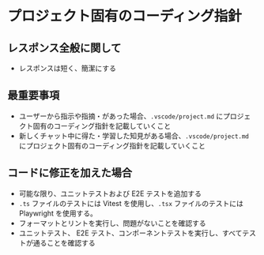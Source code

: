 # プロジェクト固有のコーディング指針

## レスポンス全般に関して

- レスポンスは短く、簡潔にする

## 最重要事項

- ユーザーから指示や指摘・があった場合、`.vscode/project.md` にプロジェクト固有のコーディング指針を記載していくこと
- 新しくチャット中に得た・学習した知見がある場合、`.vscode/project.md` にプロジェクト固有のコーディング指針を記載していくこと

## コードに修正を加えた場合

- 可能な限り、ユニットテストおよび E2E テストを追加する
- `.ts` ファイルのテストには Vitest を使用し、`.tsx` ファイルのテストには Playwright を使用する。
- フォーマットとリントを実行し、問題がないことを確認する
- ユニットテスト、 E2E テスト、コンポーネントテストを実行し、すべてテストが通ることを確認する

